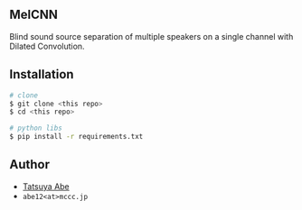 MelCNN
------

Blind sound source separation of multiple speakers on a single channel with Dilated Convolution.


## Installation
```sh
# clone
$ git clone <this repo>
$ cd <this repo>

# python libs
$ pip install -r requirements.txt
```

## Author
* [Tatsuya Abe](https://github.com/AjxLab)
* ```abe12<at>mccc.jp```
